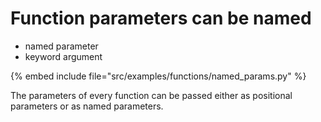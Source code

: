 # Function parameters can be named


* named parameter
* keyword argument

{% embed include file="src/examples/functions/named_params.py" %}


The parameters of every function can be passed either as positional parameters or as named parameters.


